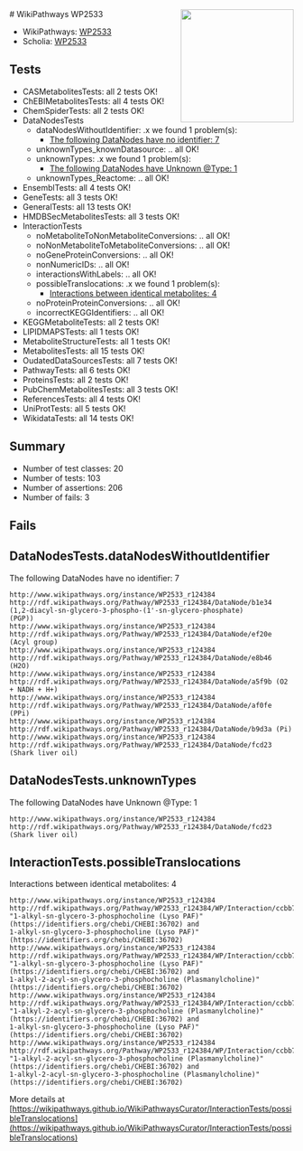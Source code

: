 <img style="float: right; width: 200px" src="https://upload.wikimedia.org/wikipedia/commons/thumb/8/83/Wplogo_with_text_500.png/640px-Wplogo_with_text_500.png" />
# WikiPathways WP2533

* WikiPathways: [WP2533](https://new.wikipathways.org/pathways/WP2533)
* Scholia: [WP2533](https://scholia.toolforge.org/wikipathways/WP2533)
## Tests
* CASMetabolitesTests: all 2 tests OK!
* ChEBIMetabolitesTests: all 4 tests OK!
* ChemSpiderTests: all 2 tests OK!
* DataNodesTests
    * dataNodesWithoutIdentifier: .x we found 1 problem(s):
        * [The following DataNodes have no identifier: 7](#d2d32fa6)
    * unknownTypes_knownDatasource: .. all OK!
    * unknownTypes: .x we found 1 problem(s):
        * [The following DataNodes have Unknown @Type: 1](#839973df)
    * unknownTypes_Reactome: .. all OK!
* EnsemblTests: all 4 tests OK!
* GeneTests: all 3 tests OK!
* GeneralTests: all 13 tests OK!
* HMDBSecMetabolitesTests: all 3 tests OK!
* InteractionTests
    * noMetaboliteToNonMetaboliteConversions: .. all OK!
    * noNonMetaboliteToMetaboliteConversions: .. all OK!
    * noGeneProteinConversions: .. all OK!
    * nonNumericIDs: .. all OK!
    * interactionsWithLabels: .. all OK!
    * possibleTranslocations: .x we found 1 problem(s):
        * [Interactions between identical metabolites: 4](#d59038c7)
    * noProteinProteinConversions: .. all OK!
    * incorrectKEGGIdentifiers: .. all OK!
* KEGGMetaboliteTests: all 2 tests OK!
* LIPIDMAPSTests: all 1 tests OK!
* MetaboliteStructureTests: all 1 tests OK!
* MetabolitesTests: all 15 tests OK!
* OudatedDataSourcesTests: all 7 tests OK!
* PathwayTests: all 6 tests OK!
* ProteinsTests: all 2 tests OK!
* PubChemMetabolitesTests: all 3 tests OK!
* ReferencesTests: all 4 tests OK!
* UniProtTests: all 5 tests OK!
* WikidataTests: all 14 tests OK!


## Summary

* Number of test classes: 20
* Number of tests: 103
* Number of assertions: 206
* Number of fails: 3

## Fails

<a name="d2d32fa6" />

## DataNodesTests.dataNodesWithoutIdentifier

The following DataNodes have no identifier: 7
```
http://www.wikipathways.org/instance/WP2533_r124384 http://rdf.wikipathways.org/Pathway/WP2533_r124384/DataNode/b1e34 (1,2-diacyl-sn-glycero-3-phospho-(1'-sn-glycero-phosphate)
(PGP))
http://www.wikipathways.org/instance/WP2533_r124384 http://rdf.wikipathways.org/Pathway/WP2533_r124384/DataNode/ef20e (Acyl group)
http://www.wikipathways.org/instance/WP2533_r124384 http://rdf.wikipathways.org/Pathway/WP2533_r124384/DataNode/e8b46 (H2O)
http://www.wikipathways.org/instance/WP2533_r124384 http://rdf.wikipathways.org/Pathway/WP2533_r124384/DataNode/a5f9b (O2 + NADH + H+)
http://www.wikipathways.org/instance/WP2533_r124384 http://rdf.wikipathways.org/Pathway/WP2533_r124384/DataNode/af0fe (PPi)
http://www.wikipathways.org/instance/WP2533_r124384 http://rdf.wikipathways.org/Pathway/WP2533_r124384/DataNode/b9d3a (Pi)
http://www.wikipathways.org/instance/WP2533_r124384 http://rdf.wikipathways.org/Pathway/WP2533_r124384/DataNode/fcd23 (Shark liver oil)
```

<a name="839973df" />

## DataNodesTests.unknownTypes

The following DataNodes have Unknown @Type: 1
```
http://www.wikipathways.org/instance/WP2533_r124384 http://rdf.wikipathways.org/Pathway/WP2533_r124384/DataNode/fcd23 (Shark liver oil)
```

<a name="d59038c7" />

## InteractionTests.possibleTranslocations

Interactions between identical metabolites: 4
```
http://www.wikipathways.org/instance/WP2533_r124384 http://rdf.wikipathways.org/Pathway/WP2533_r124384/WP/Interaction/ccbb7 "1-alkyl-sn-glycero-3-phosphocholine (Lyso PAF)" (https://identifiers.org/chebi/CHEBI:36702) and 
1-alkyl-sn-glycero-3-phosphocholine (Lyso PAF)" (https://identifiers.org/chebi/CHEBI:36702)
http://www.wikipathways.org/instance/WP2533_r124384 http://rdf.wikipathways.org/Pathway/WP2533_r124384/WP/Interaction/ccbb7 "1-alkyl-sn-glycero-3-phosphocholine (Lyso PAF)" (https://identifiers.org/chebi/CHEBI:36702) and 
1-alkyl-2-acyl-sn-glycero-3-phosphocholine (Plasmanylcholine)" (https://identifiers.org/chebi/CHEBI:36702)
http://www.wikipathways.org/instance/WP2533_r124384 http://rdf.wikipathways.org/Pathway/WP2533_r124384/WP/Interaction/ccbb7 "1-alkyl-2-acyl-sn-glycero-3-phosphocholine (Plasmanylcholine)" (https://identifiers.org/chebi/CHEBI:36702) and 
1-alkyl-sn-glycero-3-phosphocholine (Lyso PAF)" (https://identifiers.org/chebi/CHEBI:36702)
http://www.wikipathways.org/instance/WP2533_r124384 http://rdf.wikipathways.org/Pathway/WP2533_r124384/WP/Interaction/ccbb7 "1-alkyl-2-acyl-sn-glycero-3-phosphocholine (Plasmanylcholine)" (https://identifiers.org/chebi/CHEBI:36702) and 
1-alkyl-2-acyl-sn-glycero-3-phosphocholine (Plasmanylcholine)" (https://identifiers.org/chebi/CHEBI:36702)
```

More details at [https://wikipathways.github.io/WikiPathwaysCurator/InteractionTests/possibleTranslocations](https://wikipathways.github.io/WikiPathwaysCurator/InteractionTests/possibleTranslocations)


